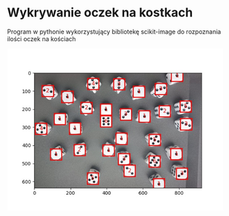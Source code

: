 # Wykrywanie oczek na kostkach
Program w pythonie wykorzystujący bibliotekę scikit-image do rozpoznania ilości oczek na kościach

![alt text](https://github.com/AlistarIsCow/Wykrywanie-oczek/blob/main/photos/easy/10.processed.jpg?raw=true)
